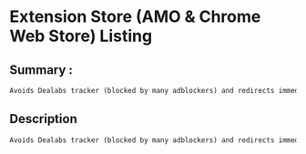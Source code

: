 # Extension Store (AMO & Chrome Web Store) Listing

## Summary :

```md
Avoids Dealabs tracker (blocked by many adblockers) and redirects immediatly to the deal's website
```

## Description

```md
Avoids Dealabs tracker (blocked by many adblockers) and redirects immediatly to the deal's website
```
